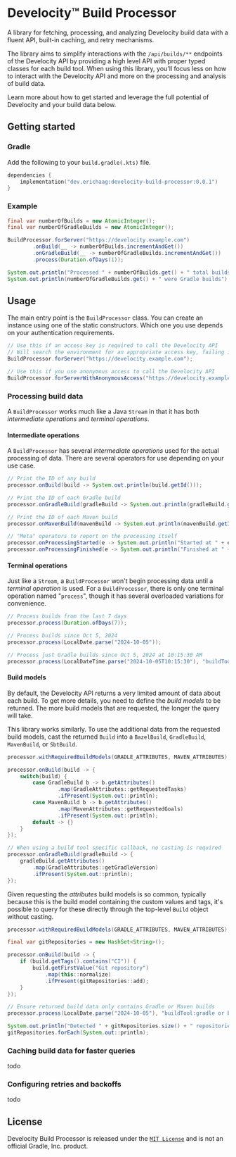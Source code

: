 # Develocity™ Build Processor

A library for fetching, processing, and analyzing Develocity build data with a fluent API, built-in caching, and retry mechanisms.

The library aims to simplify interactions with the `/api/builds/**` endpoints of the Develocity API by providing a high level API with proper typed classes for each build tool.
When using this library, you'll focus less on how to interact with the Develocity API and more on the processing and analysis of build data.

Learn more about how to get started and leverage the full potential of Develocity and your build data below.

## Getting started

### Gradle

Add the following to your `build.gradle(.kts)` file.

```kotlin
dependencies {
    implementation("dev.erichaag:develocity-build-processor:0.0.1")
}
```

### Example

```java
final var numberOfBuilds = new AtomicInteger();
final var numberOfGradleBuilds = new AtomicInteger();

BuildProcessor.forServer("https://develocity.example.com")
        .onBuild(__ -> numberOfBuilds.incrementAndGet())
        .onGradleBuild(__ -> numberOfGradleBuilds.incrementAndGet())
        .process(Duration.ofDays(1));

System.out.println("Processed " + numberOfBuilds.get() + " total builds");
System.out.println(numberOfGradleBuilds.get() + " were Gradle builds");
```

## Usage

The main entry point is the `BuildProcessor` class.
You can create an instance using one of the static constructors.
Which one you use depends on your authentication requirements. 

```java
// Use this if an access key is required to call the Develocity API
// Will search the environment for an appropriate access key, failing if one can't be found
BuildProcessor.forServer("https://develocity.example.com");

// Use this if you use anonymous access to call the Develocity API
BuildProcessor.forServerWithAnonymousAccess("https://develocity.example.com");
```

### Processing build data

A `BuildProcessor` works much like a Java `Stream` in that it has both *intermediate operations* and *terminal operations*.

#### Intermediate operations

A `BuildProcessor` has several _intermediate operations_ used for the actual processing of data.
There are several operators for use depending on your use case.

```java
// Print the ID of any build
processor.onBuild(build -> System.out.println(build.getId()));

// Print the ID of each Gradle build
processor.onGradleBuild(gradleBuild -> System.out.println(gradleBuild.getId()));

// Print the ID of each Maven build
processor.onMavenBuild(mavenBuild -> System.out.println(mavenBuild.getId()));

// "Meta" operators to report on the processing itself
processor.onProcessingStarted(e -> System.out.println("Started at " + e.triggeredAt()));
processor.onProcessingFinished(e -> System.out.println("Finished at " + e.triggeredAt()));
```

#### Terminal operations

Just like a `Stream`, a `BuildProcessor` won't begin processing data until a _terminal operation_ is used.
For a `BuildProcessor`, there is only one terminal operation named "`process`", though it has several overloaded variations for convenience.

```java
// Process builds from the last 7 days
processor.process(Duration.ofDays(7));

// Process builds since Oct 5, 2024
processor.process(LocalDate.parse("2024-10-05"));

// Process just Gradle builds since Oct 5, 2024 at 10:15:30 AM
processor.process(LocalDateTime.parse("2024-10-05T10:15:30"), "buildTool:gradle");
```

#### Build models

By default, the Develocity API returns a very limited amount of data about each build.
To get more details, you need to define the *build models* to be returned.
The more build models that are requested, the longer the query will take.

This library works similarly.
To use the additional data from the requested build models, cast the returned `Build` into a `BazelBuild`, `GradleBuild`, `MavenBuild`, or `SbtBuild`.

```java
processor.withRequiredBuildModels(GRADLE_ATTRIBUTES, MAVEN_ATTRIBUTES);

processor.onBuild(build -> {
    switch(build) {
        case GradleBuild b -> b.getAttributes()
                .map(GradleAttributes::getRequestedTasks)
                .ifPresent(System.out::println);
        case MavenBuild b -> b.getAttributes()
                .map(MavenAttributes::getRequestedGoals)
                .ifPresent(System.out::println);
        default -> {}
    }
});

// When using a build tool specific callback, no casting is required
processor.onGradleBuild(gradleBuild -> {
    gradleBuild.getAttributes()
        .map(GradleAttributes::getGradleVersion)
        .ifPresent(System.out::println);
});
```

Given requesting the *attributes* build models is so common, typically because this is the build model containing the custom values and tags, it's possible to query for these directly through the top-level `Build` object without casting.

```java
processor.withRequiredBuildModels(GRADLE_ATTRIBUTES, MAVEN_ATTRIBUTES);

final var gitRepositories = new HashSet<String>();

processor.onBuild(build -> {
    if (build.getTags().contains("CI")) {
        build.getFirstValue("Git repository")
            .map(this::normalize)
            .ifPresent(gitRepositories::add);
    }
});

// Ensure returned build data only contains Gradle or Maven builds
processor.process(LocalDate.parse("2024-10-05"), "buildTool:gradle or buildTool:maven");

System.out.println("Detected " + gitRepositories.size() + " repositories using Develocity");
gitRepositories.forEach(System.out::println);
```

### Caching build data for faster queries

todo

### Configuring retries and backoffs

todo

## License

Develocity Build Processor is released under the [`MIT License`](LICENSE) and is not an official Gradle, Inc. product.
